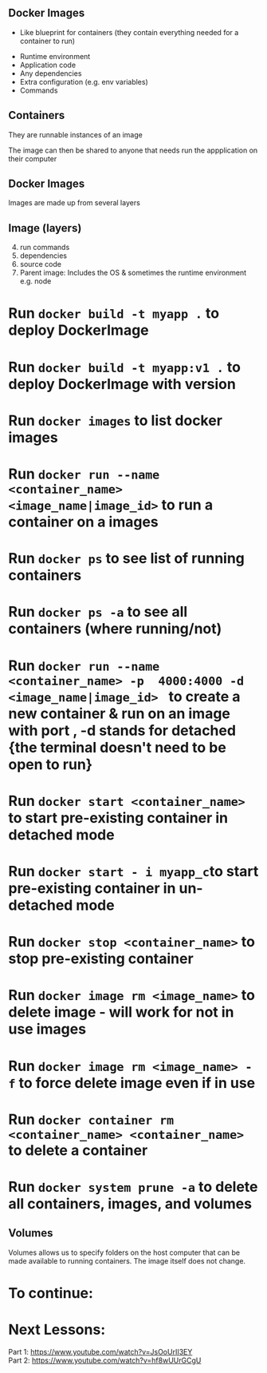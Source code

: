 <!-- https://www.youtube.com/watch?v=ZVQmnziXEpA&list=PL4cUxeGkcC9hxjeEtdHFNYMtCpjNBm3h7&index=4 -->
Docker Images
--------------
- Like blueprint for containers (they contain everything needed for a container to run)
+ Runtime environment
+ Application code
+ Any dependencies
+ Extra configuration (e.g. env variables)
+ Commands

Containers
-----------
They are runnable instances of an image

The image can then be shared to anyone that needs run the appplication on their computer



Docker Images
--------------
Images are made up from several layers

Image (layers)
--------
4. run commands
3. dependencies
2. source code
1. Parent image: Includes the OS & sometimes the runtime environment e.g. node

<!-- PUSH TO GITHUB ONCE DONE -->
# Run `docker build -t myapp .` to deploy DockerImage
# Run `docker build -t myapp:v1 .` to deploy DockerImage with version

# Run `docker images` to list docker images

# Run `docker run --name <container_name> <image_name|image_id>` to run a container on a images

# Run `docker ps` to see list of running containers
# Run `docker ps -a` to see all containers (where running/not)

# Run `docker run --name <container_name> -p  4000:4000 -d <image_name|image_id> ` to create a new container & run on an image with port , -d stands for detached {the terminal doesn't need to be open to run}

# Run `docker start <container_name>` to start pre-existing container in detached mode
# Run `docker start - i myapp_c`to start pre-existing container in un-detached mode
# Run `docker stop <container_name>` to stop pre-existing container

# Run `docker image rm <image_name>` to delete image - will work for not in use images

# Run `docker image rm <image_name> -f` to force delete image even if in use

# Run `docker container rm <container_name> <container_name>` to delete a container

# Run `docker system prune -a` to delete all containers, images, and volumes

Volumes
---------
Volumes allows us to specify folders on the host computer that can be made available to running containers. 
The image itself does not change.

# To continue:
<!-- [https://www.youtube.com/watch?v=Wh4BcFFr6Fc&list=PL4cUxeGkcC9hxjeEtdHFNYMtCpjNBm3h7&index=10] 6:41 -->

# Next Lessons:
<!-- Deploying a website with docker (github action, nginx, digital ocean) -->
Part 1: https://www.youtube.com/watch?v=JsOoUrII3EY  
Part 2: https://www.youtube.com/watch?v=hf8wUUrGCgU 

